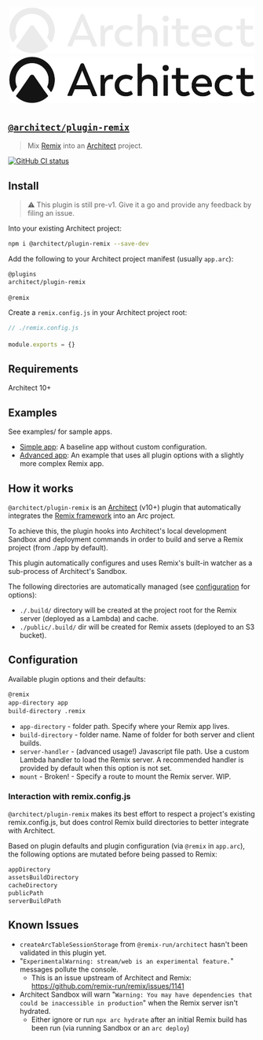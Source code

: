 <h1 align="center">
  <img alt="Architect logo light" src="https://github.com/architect/assets.arc.codes/raw/main/public/architect-logo-light-500b%402x.png#gh-dark-mode-only" width="500" class="dn">
  <img alt="Architect logo" src="https://github.com/architect/assets.arc.codes/raw/main/public/architect-logo-500b%402x.png#gh-light-mode-only" width="500">
</h1>

## [`@architect/plugin-remix`](https://www.npmjs.com/package/@architect/plugin-remix)

> Mix [Remix](https://remix.run) into an [Architect](https://arc.codes) project.

[![GitHub CI status](https://github.com/architect/plugin-remix/workflows/Node%20CI/badge.svg)](https://github.com/architect/plugin-remix/actions?query=workflow%3A%22Node+CI%22)

## Install

> ⚠️  This plugin is still pre-v1. Give it a go and provide any feedback by filing an issue.

Into your existing Architect project:

```sh
npm i @architect/plugin-remix --save-dev
```

Add the following to your Architect project manifest (usually `app.arc`):

```arc
@plugins
architect/plugin-remix

@remix
```

Create a `remix.config.js` in your Architect project root:

```js
// ./remix.config.js

module.exports = {}
```

## Requirements

Architect 10+

## Examples

See examples/ for sample apps.

- [Simple app](https://github.com/architect/plugin-remix/tree/main/examples/simple): A baseline app without custom configuration.
- [Advanced app](https://github.com/architect/plugin-remix/tree/main/examples/advanced): An example that uses all plugin options with a slightly more complex Remix app.

## How it works

`@architect/plugin-remix` is an [Architect](https://arc.codes) (v10+) plugin that automatically integrates the [Remix framework](https://remix.run) into an Arc project.

To achieve this, the plugin hooks into Architect's local development Sandbox and deployment commands in order to build and serve a Remix project (from ./app by default).

This plugin automatically configures and uses Remix's built-in watcher as a sub-process of Architect's Sandbox.

The following directories are automatically managed (see [configuration](#configuration) for options):

- `./.build/` directory will be created at the project root for the Remix server (deployed as a Lambda) and cache.
- `./public/.build/` dir will be created for Remix assets (deployed to an S3 bucket).

## Configuration

Available plugin options and their defaults:

```sh
@remix
app-directory app
build-directory .remix
```

- `app-directory` - folder path. Specify where your Remix app lives.
- `build-directory` - folder name. Name of folder for both server and client builds.
- `server-handler` - (advanced usage!) Javascript file path. Use a custom Lambda handler to load the Remix server. A recommended handler is provided by default when this option is not set.
- `mount` - Broken! - Specify a route to mount the Remix server. WIP.

### Interaction with remix.config.js

`@architect/plugin-remix` makes its best effort to respect a project's existing remix.config.js, but does control Remix build directories to better integrate with Architect.

Based on plugin defaults and plugin configuration (via `@remix` in `app.arc`), the following options are mutated before being passed to Remix:

```
appDirectory
assetsBuildDirectory
cacheDirectory
publicPath
serverBuildPath
```

## Known Issues

- `createArcTableSessionStorage` from `@remix-run/architect` hasn't been validated in this plugin yet.
- "`ExperimentalWarning: stream/web is an experimental feature.`" messages pollute the console.
  - This is an issue upstream of Architect and Remix: https://github.com/remix-run/remix/issues/1141
- Architect Sandbox will warn "`Warning: You may have dependencies that could be inaccessible in production`" when the Remix server isn't hydrated.
  - Either ignore or run `npx arc hydrate` after an initial Remix build has been run (via running Sandbox or an `arc deploy`)
